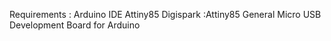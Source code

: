 Requirements : Arduino IDE 
Attiny85 Digispark :Attiny85 General Micro USB Development Board for Arduino
